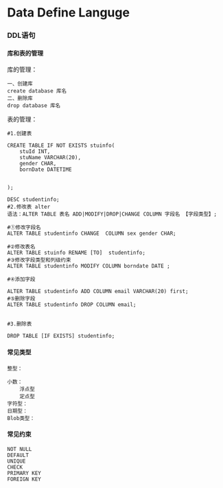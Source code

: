 # Data Define Languge

### DDL语句

#### 库和表的管理

库的管理：

```text
一、创建库
create database 库名
二、删除库
drop database 库名
```

表的管理：

```text
#1.创建表

CREATE TABLE IF NOT EXISTS stuinfo(
    stuId INT,
    stuName VARCHAR(20),
    gender CHAR,
    bornDate DATETIME


);

DESC studentinfo;
#2.修改表 alter
语法：ALTER TABLE 表名 ADD|MODIFY|DROP|CHANGE COLUMN 字段名 【字段类型】;

#①修改字段名
ALTER TABLE studentinfo CHANGE  COLUMN sex gender CHAR;

#②修改表名
ALTER TABLE stuinfo RENAME [TO]  studentinfo;
#③修改字段类型和列级约束
ALTER TABLE studentinfo MODIFY COLUMN borndate DATE ;

#④添加字段

ALTER TABLE studentinfo ADD COLUMN email VARCHAR(20) first;
#⑤删除字段
ALTER TABLE studentinfo DROP COLUMN email;


#3.删除表

DROP TABLE [IF EXISTS] studentinfo;
```

#### 常见类型

```text
整型：

小数：
    浮点型
    定点型
字符型：
日期型：
Blob类型：
```

#### 常见约束

```text
NOT NULL
DEFAULT
UNIQUE
CHECK
PRIMARY KEY
FOREIGN KEY
```

